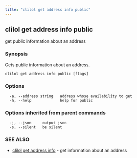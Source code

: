 ```yaml
---
title: "clilol get address info public"
---
```

## clilol get address info public

get public information about an address

### Synopsis

Gets public information about an address.

```
clilol get address info public [flags]
```

### Options

```
  -a, --address string   address whose availability to get
  -h, --help             help for public
```

### Options inherited from parent commands

```
  -j, --json     output json
  -s, --silent   be silent
```

### SEE ALSO

* [clilol get address info](clilol_get_address_info.md)	 - get information about an address

